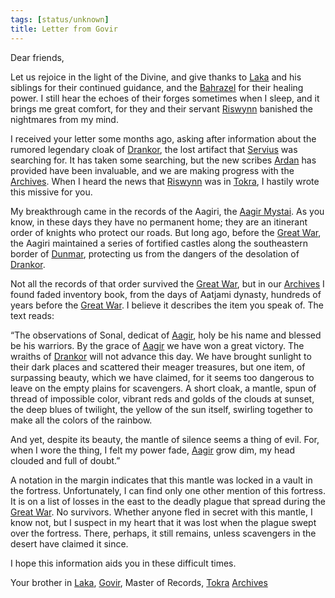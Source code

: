 ```yaml
---
tags: [status/unknown]
title: Letter from Govir
---
```


  
Dear friends,

Let us rejoice in the light of the Divine, and give thanks to [Laka](<../../../cosmology/gods/incorporeal-gods/dunmari/laka.md>) and his siblings for their continued guidance, and the [Bahrazel](<../../../cosmology/gods/embodied-gods/bahrazel.md>) for their healing power. I still hear the echoes of their forges sometimes when I sleep, and it brings me great comfort, for they and their servant [Riswynn](<../../../people/pcs/dunmar-fellowship/riswynn.md>) banished the nightmares from my mind. 

I received your letter some months ago, asking after information about the rumored legendary cloak of [Drankor](<../../../history/drankorian-era/drankorian-empire.md>), the lost artifact that [Servius](<../../../people/chardonians/servius.md>) was searching for. It has taken some searching, but the new scribes [Ardan](<../../../people/dunmari/ardan.md>) has provided have been invaluable, and we are making progress with the [Archives](<../../../gazetteer/greater-dunmar/realms/dunmar/central-dunmar/tokra/archives.md>). When I heard the news that [Riswynn](<../../../people/pcs/dunmar-fellowship/riswynn.md>) was in [Tokra](<../../../gazetteer/greater-dunmar/realms/dunmar/central-dunmar/tokra/tokra.md>), I hastily wrote this missive for you.

My breakthrough came in the records of the Aagiri, the [Aagir Mystai](<../../../groups/dunmari-mystery-cults/aagir-mystai.md>). As you know, in these days they have no permanent home; they are an itinerant order of knights who protect our roads. But long ago, before the [Great War](<../../../events/1500s/great-war.md>), the Aagiri maintained a series of fortified castles along the southeastern border of [Dunmar](<../../../gazetteer/greater-dunmar/realms/dunmar/dunmar.md>), protecting us from the dangers of the desolation of [Drankor](<../../../history/drankorian-era/drankor.md>).

Not all the records of that order survived the [Great War](<../../../events/1500s/great-war.md>), but in our [Archives](<../../../gazetteer/greater-dunmar/realms/dunmar/central-dunmar/tokra/archives.md>) I found faded inventory book, from the days of Aatjami dynasty, hundreds of years before the [Great War](<../../../events/1500s/great-war.md>). I believe it describes the item you speak of. The text reads:

“The observations of Sonal, dedicat of [Aagir](<../../../cosmology/gods/incorporeal-gods/dunmari/aagir.md>), holy be his name and blessed be his warriors. By the grace of [Aagir](<../../../cosmology/gods/incorporeal-gods/dunmari/aagir.md>) we have won a great victory. The wraiths of [Drankor](<../../../history/drankorian-era/drankor.md>) will not advance this day. We have brought sunlight to their dark places and scattered their meager treasures, but one item, of surpassing beauty, which we have claimed, for it seems too dangerous to leave on the empty plains for scavengers. A short cloak, a mantle, spun of thread of impossible color, vibrant reds and golds of the clouds at sunset, the deep blues of twilight, the yellow of the sun itself, swirling together to make all the colors of the rainbow. 

And yet, despite its beauty, the mantle of silence seems a thing of evil. For, when I wore the thing, I felt my power fade, [Aagir](<../../../cosmology/gods/incorporeal-gods/dunmari/aagir.md>) grow dim, my head clouded and full of doubt.”

A notation in the margin indicates that this mantle was locked in a vault in the fortress. Unfortunately, I can find only one other mention of this fortress. It is on a list of losses in the east to the deadly plague that spread during the [Great War](<../../../events/1500s/great-war.md>). No survivors. Whether anyone fled in secret with this mantle, I know not, but I suspect in my heart that it was lost when the plague swept over the fortress. There, perhaps, it still remains, unless scavengers in the desert have claimed it since. 

I hope this information aids you in these difficult times.

Your brother in [Laka](<../../../cosmology/gods/incorporeal-gods/dunmari/laka.md>),
[Govir](<../../../people/dunmari/govir.md>), Master of Records, [Tokra](<../../../gazetteer/greater-dunmar/realms/dunmar/central-dunmar/tokra/tokra.md>) [Archives](<../../../gazetteer/greater-dunmar/realms/dunmar/central-dunmar/tokra/archives.md>)
